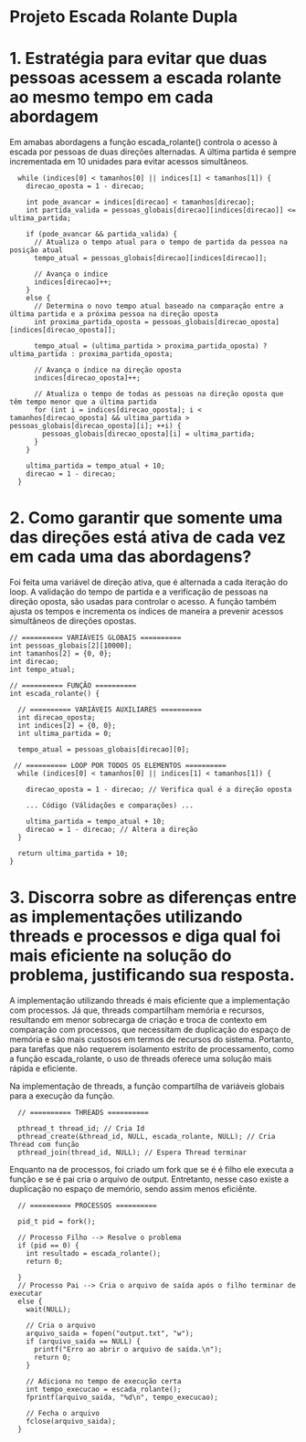# Projeto Escada Rolante Dupla


# 1. Estratégia para evitar que duas pessoas acessem a escada rolante ao mesmo tempo em cada abordagem

Em amabas abordagens a função escada_rolante() controla o acesso à escada por pessoas de duas direções alternadas. A última partida é sempre incrementada em 10 unidades para evitar acessos simultâneos.

```
  while (indices[0] < tamanhos[0] || indices[1] < tamanhos[1]) {
    direcao_oposta = 1 - direcao;

    int pode_avancar = indices[direcao] < tamanhos[direcao];
    int partida_valida = pessoas_globais[direcao][indices[direcao]] <= ultima_partida;

    if (pode_avancar && partida_valida) {
      // Atualiza o tempo atual para o tempo de partida da pessoa na posição atual
      tempo_atual = pessoas_globais[direcao][indices[direcao]];

      // Avança o indice
      indices[direcao]++;
    } 
    else {
      // Determina o novo tempo atual baseado na comparação entre a última partida e a próxima pessoa na direção oposta
      int proxima_partida_oposta = pessoas_globais[direcao_oposta][indices[direcao_oposta]];

      tempo_atual = (ultima_partida > proxima_partida_oposta) ? ultima_partida : proxima_partida_oposta;

      // Avança o índice na direção oposta
      indices[direcao_oposta]++;

      // Atualiza o tempo de todas as pessoas na direção oposta que têm tempo menor que a última partida
      for (int i = indices[direcao_oposta]; i < tamanhos[direcao_oposta] && ultima_partida > pessoas_globais[direcao_oposta][i]; ++i) {
        pessoas_globais[direcao_oposta][i] = ultima_partida;
      }
    }

    ultima_partida = tempo_atual + 10;
    direcao = 1 - direcao;
  }
```

# 2. Como garantir que somente uma das direções está ativa de cada vez em cada uma das abordagens?

Foi feita uma variável de direção ativa, que é alternada a cada iteração do loop. A validação do tempo de partida e a verificação de pessoas na direção oposta, são usadas para controlar o acesso. A função também ajusta os tempos e incrementa os índices de maneira a prevenir acessos simultâneos de direções opostas.

```
// ========== VARIÁVEIS GLOBAIS ==========
int pessoas_globais[2][10000];
int tamanhos[2] = {0, 0};
int direcao;
int tempo_atual;

// ========== FUNÇÃO ==========
int escada_rolante() {

  // ========== VARIÁVEIS AUXILIARES ==========
  int direcao_oposta;
  int indices[2] = {0, 0};
  int ultima_partida = 0;

  tempo_atual = pessoas_globais[direcao][0];

 // ========== LOOP POR TODOS OS ELEMENTOS ==========
  while (indices[0] < tamanhos[0] || indices[1] < tamanhos[1]) {

    direcao_oposta = 1 - direcao; // Verifica qual é a direção oposta
   
    ... Código (Válidações e comparações) ...

    ultima_partida = tempo_atual + 10;
    direcao = 1 - direcao; // Altera a direção
  }

  return ultima_partida + 10;
}

```

# 3. Discorra sobre as diferenças entre as implementações utilizando threads e processos e diga qual foi mais eficiente na solução do problema, justificando sua resposta.

A implementação utilizando threads é mais eficiente que a implementação com processos. Já que, threads compartilham memória e recursos, resultando em menor sobrecarga de criação e troca de contexto em comparação com processos, que necessitam de duplicação do espaço de memória e são mais custosos em termos de recursos do sistema. Portanto, para tarefas que não requerem isolamento estrito de processamento, como a função escada_rolante, o uso de threads oferece uma solução mais rápida e eficiente.

Na implementação de threads, a função compartilha de variáveis globais para a execução da função.
```
  // ========== THREADS ==========

  pthread_t thread_id; // Cria Id
  pthread_create(&thread_id, NULL, escada_rolante, NULL); // Cria Thread com função
  pthread_join(thread_id, NULL); // Espera Thread terminar
```
Enquanto na de processos, foi criado um fork que se é é filho ele executa a função e se é pai cria o arquivo de output. Entretanto, nesse caso existe a duplicação no espaço de memório, sendo assim menos eficiênte.

```
  // ========== PROCESSOS ==========

  pid_t pid = fork();

  // Processo Filho --> Resolve o problema
  if (pid == 0) {
    int resultado = escada_rolante();
    return 0;

  }
  // Processo Pai --> Cria o arquivo de saída após o filho terminar de executar
  else {
    wait(NULL);

    // Cria o arquivo
    arquivo_saida = fopen("output.txt", "w");
    if (arquivo_saida == NULL) {
      printf("Erro ao abrir o arquivo de saída.\n");
      return 0;
    }

    // Adiciona no tempo de execução certa
    int tempo_execucao = escada_rolante();
    fprintf(arquivo_saida, "%d\n", tempo_execucao);

    // Fecha o arquivo
    fclose(arquivo_saida);
  }
```
